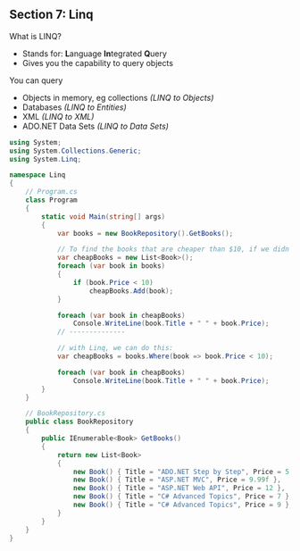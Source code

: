 ## **Section 7: Linq**

What is LINQ?
* Stands for: **L**anguage **In**tegrated **Q**uery
* Gives you the capability to query objects

You can query
* Objects in memory, eg collections *(LINQ to Objects)*
* Databases *(LINQ to Entities)*
* XML *(LINQ to XML)*
* ADO.NET Data Sets *(LINQ to Data Sets)*

```csharp
using System;
using System.Collections.Generic;
using System.Linq;

namespace Linq
{
    // Program.cs
    class Program
    {
        static void Main(string[] args)
        {
            var books = new BookRepository().GetBooks();

            // To find the books that are cheaper than $10, if we didn't have Linq, we would have to do this:
            var cheapBooks = new List<Book>();
            foreach (var book in books)
            {
                if (book.Price < 10)
                    cheapBooks.Add(book);
            }

            foreach (var book in cheapBooks)
                Console.WriteLine(book.Title + " " + book.Price);
            // --------------

            // with Linq, we can do this:
            var cheapBooks = books.Where(book => book.Price < 10);

            foreach (var book in cheapBooks)
                Console.WriteLine(book.Title + " " + book.Price);
        }
    }

    // BookRepository.cs
    public class BookRepository
    {
        public IEnumerable<Book> GetBooks()
        {
            return new List<Book>
            {
                new Book() { Title = "ADO.NET Step by Step", Price = 5 },
                new Book() { Title = "ASP.NET MVC", Price = 9.99f },
                new Book() { Title = "ASP.NET Web API", Price = 12 },
                new Book() { Title = "C# Advanced Topics", Price = 7 },
                new Book() { Title = "C# Advanced Topics", Price = 9 },
            }
        }
    }
}
```